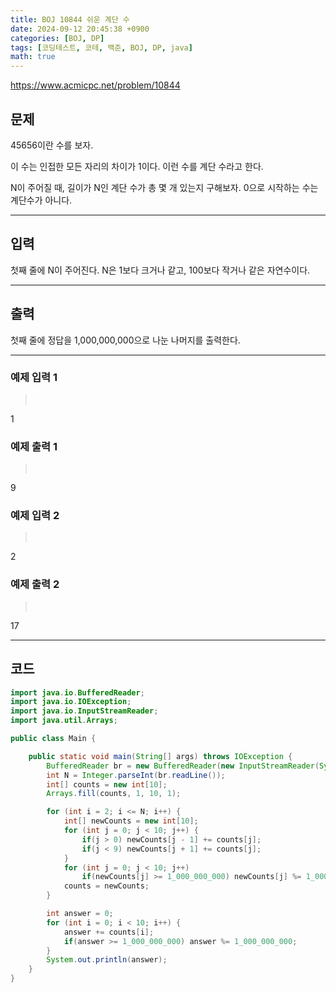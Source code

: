 ```yaml
---
title: BOJ 10844 쉬운 계단 수
date: 2024-09-12 20:45:38 +0900
categories: [BOJ, DP]
tags: [코딩테스트, 코테, 백준, BOJ, DP, java]
math: true
---
```


<https://www.acmicpc.net/problem/10844>

## 문제
45656이란 수를 보자.

이 수는 인접한 모든 자리의 차이가 1이다. 이런 수를 계단 수라고 한다.

N이 주어질 때, 길이가 N인 계단 수가 총 몇 개 있는지 구해보자. 0으로 시작하는 수는 계단수가 아니다.

---
## 입력
첫째 줄에 N이 주어진다. N은 1보다 크거나 같고, 100보다 작거나 같은 자연수이다.

---
## 출력
첫째 줄에 정답을 1,000,000,000으로 나눈 나머지를 출력한다.

---
### 예제 입력 1
> <pre>
1
> </pre>

### 예제 출력 1
> <pre>
9
> </pre>

### 예제 입력 2
> <pre>
2
> </pre>

### 예제 출력 2
> <pre>
17
> </pre>

---
## 코드

```java
import java.io.BufferedReader;
import java.io.IOException;
import java.io.InputStreamReader;
import java.util.Arrays;

public class Main {

    public static void main(String[] args) throws IOException {
        BufferedReader br = new BufferedReader(new InputStreamReader(System.in));
        int N = Integer.parseInt(br.readLine());
        int[] counts = new int[10];
        Arrays.fill(counts, 1, 10, 1);

        for (int i = 2; i <= N; i++) {
            int[] newCounts = new int[10];
            for (int j = 0; j < 10; j++) {
                if(j > 0) newCounts[j - 1] += counts[j];
                if(j < 9) newCounts[j + 1] += counts[j];
            }
            for (int j = 0; j < 10; j++)
                if(newCounts[j] >= 1_000_000_000) newCounts[j] %= 1_000_000_000;
            counts = newCounts;
        }

        int answer = 0;
        for (int i = 0; i < 10; i++) {
            answer += counts[i];
            if(answer >= 1_000_000_000) answer %= 1_000_000_000;
        }
        System.out.println(answer);
    }
}
```
